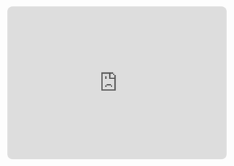 <iframe style="border-radius:12px" src="https://open.spotify.com/embed/track/6nNBT9FGH95oK0tX1CY2nm?utm_source=generator" width="100%" height="352" frameBorder="0" allowfullscreen="" allow="autoplay; clipboard-write; encrypted-media; fullscreen; picture-in-picture" loading="lazy"></iframe>
